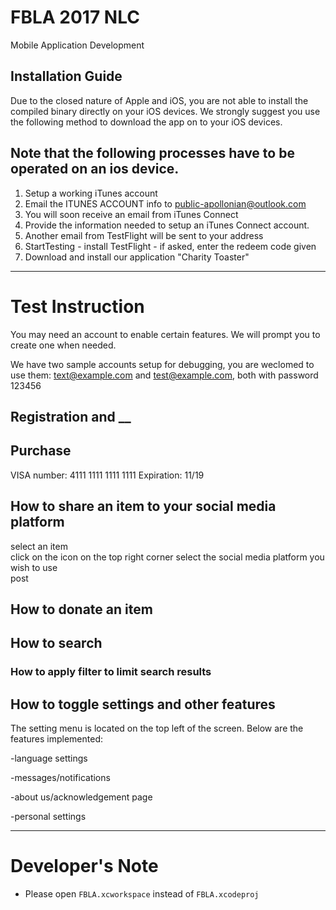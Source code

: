 # FBLA 2017 NLC
Mobile Application Development

## Installation Guide
Due to the closed nature of Apple and iOS, you are not able to install the compiled binary directly on your iOS devices. We strongly suggest you use the following method to download the app on to your iOS devices.

## Note that the following processes have to be operated on an ios device.
1. Setup a working iTunes account 
2. Email the ITUNES ACCOUNT info to public-apollonian@outlook.com
3. You will soon receive an email from iTunes Connect
4. Provide the information needed to setup an iTunes Connect account.
6. Another email from TestFlight will be sent to your address 
7. StartTesting - install TestFlight - if asked, enter the redeem code given 
8. Download and install our application "Charity Toaster"
---

# Test Instruction
You may need an account to enable certain features. We will prompt you to create one when needed. 

We have two sample accounts setup for debugging, you are weclomed to use them:
text@example.com and test@example.com, both with password 123456

## Registration and __

## Purchase
VISA number: 4111 1111 1111 1111
Expiration: 11/19

## How to share an item to your social media platform

select an item  
click on the icon on the top right corner
select the social media platform you wish to use  
post

## How to donate an item


## How to search

### How to apply filter to limit search results

## How to toggle settings and other features

The setting menu is located on the top left of the screen. Below are the features implemented: 

-language settings

-messages/notifications

-about us/acknowledgement page

-personal settings

--- 

# Developer's Note
- Please open `FBLA.xcworkspace` instead of `FBLA.xcodeproj`

